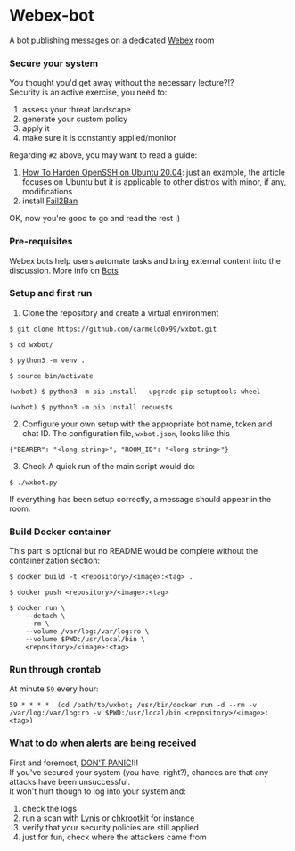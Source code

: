 # Webex-bot
A bot publishing messages on a dedicated [Webex](https://developer.webex.com/) room<br/>

### Secure your system
You thought you'd get away without the necessary lecture?!?</br>
Security is an active exercise, you need to:
1. assess your threat landscape
2. generate your custom policy
3. apply it
4. make sure it is constantly applied/monitor

Regarding `#2` above, you may want to read a guide:
1. [How To Harden OpenSSH on Ubuntu 20.04](https://www.digitalocean.com/community/tutorials/how-to-harden-openssh-on-ubuntu-20-04): just an example, the article focuses on Ubuntu but it is applicable to other distros with minor, if any, modifications
2. install [Fail2Ban](https://www.fail2ban.org/)

OK, now you're good to go and read the rest :)
 
### Pre-requisites
Webex bots help users automate tasks and bring external content into the discussion. More info on [Bots](https://developer.webex.com/docs/bots)<br/>

### Setup and first run
1. Clone the repository and create a virtual environment
```
$ git clone https://github.com/carmelo0x99/wxbot.git

$ cd wxbot/

$ python3 -m venv .

$ source bin/activate

(wxbot) $ python3 -m pip install --upgrade pip setuptools wheel

(wxbot) $ python3 -m pip install requests
```

2. Configure your own setup with the appropriate bot name, token and chat ID. The configuration file, `wxbot.json`, looks like this
```
{"BEARER": "<long string>", "ROOM_ID": "<long string>"}
```

3. Check
A quick run of the main script would do:
```
$ ./wxbot.py
```
If everything has been setup correctly, a message should appear in the room.</br>

### Build Docker container
This part is optional but no README would be complete without the containerization section:
```
$ docker build -t <repository>/<image>:<tag> .

$ docker push <repository>/<image>:<tag>

$ docker run \
    --detach \
    --rm \
    --volume /var/log:/var/log:ro \
    --volume $PWD:/usr/local/bin \
    <repository>/<image>:<tag>
```

### Run through crontab
At minute `59` every hour:
```
59 * * * *  (cd /path/to/wxbot; /usr/bin/docker run -d --rm -v /var/log:/var/log:ro -v $PWD:/usr/local/bin <repository>/<image>:<tag>)
```

### What to do when alerts are being received
First and foremost, [DON'T PANIC](https://en.wikipedia.org/wiki/Phrases_from_The_Hitchhiker%27s_Guide_to_the_Galaxy)!!!</br>
If you've secured your system (you have, right?), chances are that any attacks have been unsuccessful.</br>
It won't hurt though to log into your system and:
1. check the logs
2. run a scan with [Lynis](https://cisofy.com/lynis/) or [chkrootkit](http://www.chkrootkit.org) for instance
3. verify that your security policies are still applied
4. just for fun, check where the attackers came from

